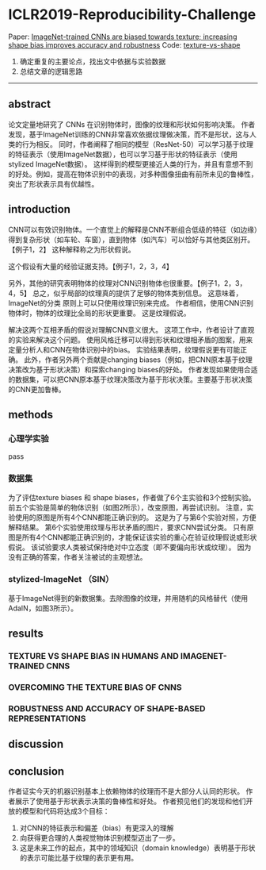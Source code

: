 # ICLR2019-Reproducibility-Challenge

Paper: [ImageNet-trained CNNs are biased towards texture; increasing shape bias improves accuracy and robustness](https://openreview.net/forum?id=Bygh9j09KX)
Code: [texture-vs-shape](https://github.com/rgeirhos/texture-vs-shape)
1. 确定重复的主要论点，找出文中依据与实验数据
1. 总结文章的逻辑思路


---
## abstract
论文定量地研究了 CNNs 在识别物体时，图像的纹理和形状如何影响决策。
作者发现，基于ImageNet训练的CNN非常喜欢依据纹理做决策，而不是形状，这与人类的行为相反。
同时，作者阐释了相同的模型（ResNet-50）可以学习基于纹理的特征表示（使用ImageNet数据），也可以学习基于形状的特征表示（使用stylized ImageNet数据）。
这样得到的模型更接近人类的行为，并且有意想不到的好处。例如，提高在物体识别中的表现，对多种图像扭曲有前所未见的鲁棒性，突出了形状表示具有优越性。

## introduction
CNN可以有效识别物体。一个直觉上的解释是CNN不断组合低级的特征（如边缘）得到复杂形状（如车轮、车窗），直到物体（如汽车）可以恰好与其他类区别开。
【例子1，2】
这种解释称之为形状假说。

这个假设有大量的经验证据支持。【例子1，2，3，4】

另外，其他的研究表明物体的纹理对CNN识别物体也很重要。【例子1，2，3，4，5】
总之，似乎局部的纹理真的提供了足够的物体类别信息。
这意味着，ImageNet的分类 原则上可以只使用纹理识别来完成。
作者相信，使用CNN识别物体时，物体的纹理比全局的形状更重要。
这是纹理假说。

解决这两个互相矛盾的假说对理解CNN意义很大。
这项工作中，作者设计了直观的实验来解决这个问题。
使用风格迁移可以得到形状和纹理相矛盾的图案，用来定量分析人和CNN在物体识别中的bias。
实验结果表明，纹理假说更有可能正确。
此外，作者另外两个贡献是changing biases（例如，把CNN原本基于纹理决策改为基于形状决策）和探索changing biases的好处。
作者发现如果使用合适的数据集，可以把CNN原本基于纹理决策改为基于形状决策。主要基于形状决策的CNN更加鲁棒。

## methods
### 心理学实验
pass
### 数据集
为了评估texture biases 和 shape biases，作者做了6个主实验和3个控制实验。
前五个实验是简单的物体识别（如图2所示），改变原图，再尝试识别。
注意，实验使用的原图是所有4个CNN都能正确识别的。
这是为了与第6个实验对照，方便解释结果。
第6个实验使用纹理与形状矛盾的图片，要求CNN尝试分类。
只有原图是所有4个CNN都能正确识别的，才能保证该实验的重心在验证纹理假说或形状假说。
该试验要求人类被试保持绝对中立态度（即不要偏向形状或纹理）。
因为没有正确的答案，作者关注被试的主观想法。

### stylized-ImageNet （SIN）
基于ImageNet得到的新数据集。去除图像的纹理，并用随机的风格替代（使用AdaIN，如图3所示）。
## results
### TEXTURE VS SHAPE BIAS IN HUMANS AND IMAGENET-TRAINED CNNS

### OVERCOMING THE TEXTURE BIAS OF CNNS

### ROBUSTNESS AND ACCURACY OF SHAPE-BASED REPRESENTATIONS

## discussion

## conclusion
作者证实今天的机器识别基本上依赖物体的纹理而不是大部分人认同的形状。
作者展示了使用基于形状表示决策的鲁棒性和好处。
作者预见他们的发现和他们开放的模型和代码将达成3个目标：
1. 对CNN的特征表示和偏差（bias）有更深入的理解
1. 向获得更合理的人类视觉物体识别模型迈出了一步。 
1. 这是未来工作的起点，其中的领域知识（domain knowledge）表明基于形状的表示可能比基于纹理的表示更有用。